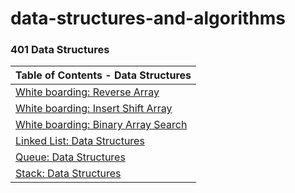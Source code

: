 # data-structures-and-algorithms

### 401 Data Structures

| Table of Contents - Data Structures                                                                   |
|-------------------------------------------------------------------------------------------------------|
| [White boarding: Reverse Array](./lib/src/main/java/codechallenges/reversedArray/README.md)           |
| [White boarding: Insert Shift Array](./lib/src/main/java/codechallenges/insertArray/README.md)        |
| [White boarding: Binary Array Search](./lib/src/main/java/codechallenges/arrayBinarySearch/README.md) |
| [Linked List: Data Structures](./lib/src/main/java/datastructures/linkedlist/README.md)               |
| [Queue: Data Structures](./lib/src/main/java/datastructures/queue/ReadMe.md)                          |
| [Stack: Data Structures](./lib/src/main/java/datastructures/stack/ReadMe.md)                          |
